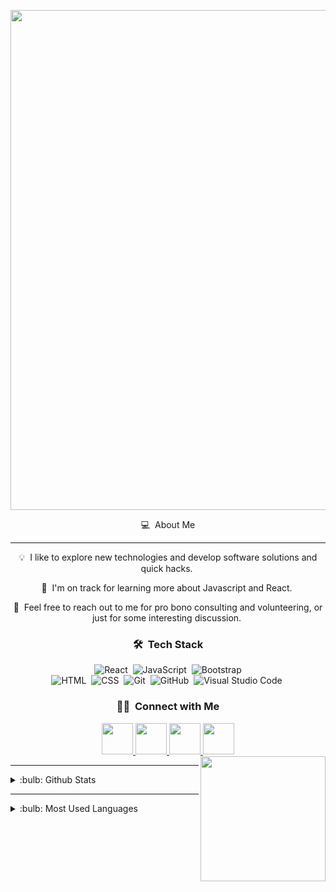  <p align="center">
  <img width= "800" src="https://media3.giphy.com/media/TcdpZwYDPlWXC/giphy.gif?cid=790b761110dd7be7a1d4c8c51b9f64dac2056d48ffe1646b&rid=giphy.gif&ct=g"/>
</p>

<!-- ## 👋 &nbsp;Hey there! I'm Akif Emre -->
<div align="center"> 
 
 💻 &nbsp;About Me
 <hr>
 
💡  I like to explore new technologies and develop software solutions and quick hacks. 

 🌱  I'm on track for learning more about Javascript and React. 
 
💬  Feel free to reach out to me for pro bono consulting and volunteering, or just for some interesting discussion. 
 
 
### 🛠 &nbsp;Tech Stack

![React](https://img.shields.io/badge/-React-05122A?style=flat&logo=react)&nbsp;
![JavaScript](https://img.shields.io/badge/-JavaScript-05122A?style=flat&logo=javascript)&nbsp;
![Bootstrap](https://img.shields.io/badge/-Bootstrap-05122A?style=flat&logo=bootstrap&logoColor=563D7C)\
![HTML](https://img.shields.io/badge/-HTML-05122A?style=flat&logo=HTML5)&nbsp;
![CSS](https://img.shields.io/badge/-CSS-05122A?style=flat&logo=CSS3&logoColor=1572B6)&nbsp;
![Git](https://img.shields.io/badge/-Git-05122A?style=flat&logo=git)&nbsp;
![GitHub](https://img.shields.io/badge/-GitHub-05122A?style=flat&logo=github)&nbsp;
![Visual Studio Code](https://img.shields.io/badge/-Visual%20Studio%20Code-05122A?style=flat&logo=visual-studio-code&logoColor=007ACC)&nbsp;

### 🤝🏻 &nbsp;Connect with Me
 

<a href="https://www.linkedin.com/in/akif-emre-şenol-069740258/">
  <img height="50" src="https://user-images.githubusercontent.com/46517096/166973395-19676cd8-f8ec-4abf-83ff-da8243505b82.png"/>
</a>
 
 <a href="mailto:akifemresenol1@gmail.com">
  <img height="50" src="https://ih1.redbubble.net/image.4090516662.6550/st,small,507x507-pad,600x600,f8f8f8.jpg"/>
</a>


<a href="https://www.instagram.com/akifemresenol/">
  <img height="50" src="https://user-images.githubusercontent.com/46517096/166974368-9798f39f-1f46-499c-b14e-81f0a3f83a06.png"/>


  
  <a href="https://twitter.com/akifemresenol">
  <img height="50" src="https://user-images.githubusercontent.com/46517096/166974271-91dfa250-d70b-4cb9-8707-f1bda1b708c3.png"/>
</a>
<br>
  
 <img align= "right"  width= "200"  src= "https://media1.giphy.com/media/zhYSVCirREeIZtONCI/giphy.gif?cid=790b76110aede14eece9a80146e83c9e4d29b5a4bbf5cbb7&rid=giphy.gif&ct=s"/>

  </div>
 
  <hr>

<details>
<summary>:bulb: Github Stats  </summary>
<img src="https://github-readme-stats.vercel.app/api?username=akifemresenol1">
</details>
 
 <hr>
 
 <details>
<summary>:bulb: Most Used Languages </summary>
<img src="https://github-readme-stats.vercel.app/api/top-langs/?username=akifemresenol1&layout=compact">
</details>
 
